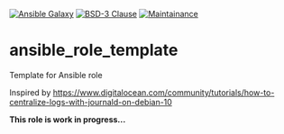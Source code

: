 [![Ansible Galaxy](https://ansible.l3d.space/svg/l3d.journald_client.svg)](https://galaxy.ansible.com/ui/standalone/roles/l3d/journald_client/)
[![BSD-3 Clause](https://ansible.l3d.space/svg/l3d.journald_client_license.svg)](LICENSE)
[![Maintainance](https://ansible.l3d.space/svg/l3d.journald_client_maintainance.svg)](https://ansible.l3d.space/#l3d.journald_client)

 ansible_role_template
=======================
Template for Ansible role

Inspired by https://www.digitalocean.com/community/tutorials/how-to-centralize-logs-with-journald-on-debian-10

**This role is work in progress...**
